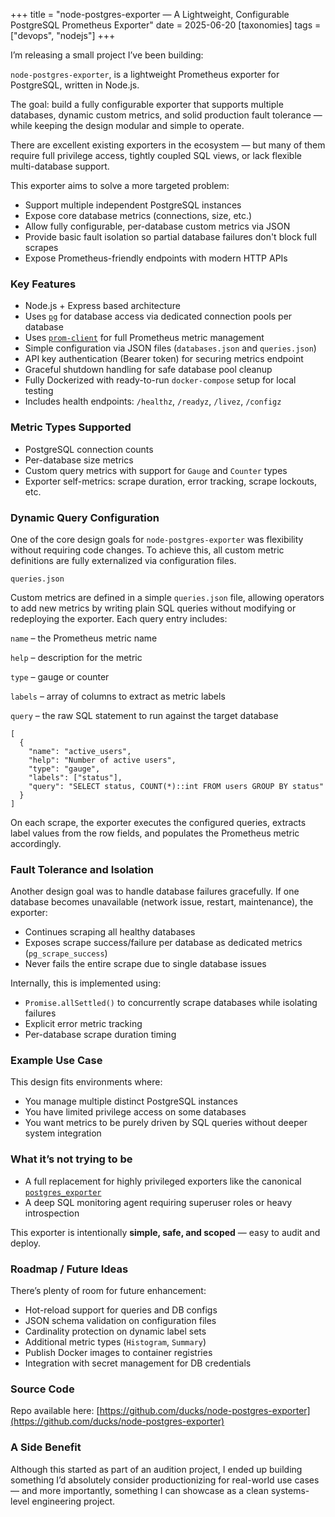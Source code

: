 +++
title = "node-postgres-exporter — A Lightweight, Configurable PostgreSQL Prometheus Exporter"
date = 2025-06-20
[taxonomies]
tags = ["devops", "nodejs"]
+++

I’m releasing a small project I’ve been building:

`node-postgres-exporter`, is a lightweight Prometheus exporter for PostgreSQL,
written in Node.js.

The goal: build a fully configurable exporter that supports multiple databases,
dynamic custom metrics, and solid production fault tolerance — while keeping
the design modular and simple to operate.

There are excellent existing exporters in the ecosystem — but many of them
require full privilege access, tightly coupled SQL views, or lack flexible
multi-database support.

This exporter aims to solve a more targeted problem:

- Support multiple independent PostgreSQL instances
- Expose core database metrics (connections, size, etc.)
- Allow fully configurable, per-database custom metrics via JSON
- Provide basic fault isolation so partial database failures don't block full scrapes
- Expose Prometheus-friendly endpoints with modern HTTP APIs

### Key Features

- Node.js + Express based architecture
- Uses [`pg`](https://node-postgres.com/) for database access via dedicated connection pools per database
- Uses [`prom-client`](https://github.com/siimon/prom-client) for full Prometheus metric management
- Simple configuration via JSON files (`databases.json` and `queries.json`)
- API key authentication (Bearer token) for securing metrics endpoint
- Graceful shutdown handling for safe database pool cleanup
- Fully Dockerized with ready-to-run `docker-compose` setup for local testing
- Includes health endpoints: `/healthz`, `/readyz`, `/livez`, `/configz`

### Metric Types Supported

- PostgreSQL connection counts
- Per-database size metrics
- Custom query metrics with support for `Gauge` and `Counter` types
- Exporter self-metrics: scrape duration, error tracking, scrape lockouts, etc.

### Dynamic Query Configuration

One of the core design goals for `node-postgres-exporter` was flexibility
without requiring code changes. To achieve this, all custom metric definitions
are fully externalized via configuration files.

`queries.json`

Custom metrics are defined in a simple `queries.json` file, allowing operators
to add new metrics by writing plain SQL queries without modifying or
redeploying the exporter. Each query entry includes:

`name` – the Prometheus metric name

`help` – description for the metric

`type` – gauge or counter

`labels` – array of columns to extract as metric labels

`query` – the raw SQL statement to run against the target database

```
[
  {
    "name": "active_users",
    "help": "Number of active users",
    "type": "gauge",
    "labels": ["status"],
    "query": "SELECT status, COUNT(*)::int FROM users GROUP BY status"
  }
]
```

On each scrape, the exporter executes the configured queries, extracts label
values from the row fields, and populates the Prometheus metric accordingly.

### Fault Tolerance and Isolation

Another design goal was to handle database failures gracefully. If one database
becomes unavailable (network issue, restart, maintenance), the exporter:

- Continues scraping all healthy databases
- Exposes scrape success/failure per database as dedicated metrics
  (`pg_scrape_success`)
- Never fails the entire scrape due to single database issues

Internally, this is implemented using:

- `Promise.allSettled()` to concurrently scrape databases while isolating
  failures
- Explicit error metric tracking
- Per-database scrape duration timing

### Example Use Case

This design fits environments where:

- You manage multiple distinct PostgreSQL instances
- You have limited privilege access on some databases
- You want metrics to be purely driven by SQL queries without deeper system
  integration

### What it’s not trying to be

- A full replacement for highly privileged exporters like the canonical
  [`postgres_exporter`](https://github.com/prometheus-community/postgres_exporter)
- A deep SQL monitoring agent requiring superuser roles or heavy introspection

This exporter is intentionally **simple, safe, and scoped** — easy to audit and
deploy.

### Roadmap / Future Ideas

There’s plenty of room for future enhancement:

- Hot-reload support for queries and DB configs
- JSON schema validation on configuration files
- Cardinality protection on dynamic label sets
- Additional metric types (`Histogram`, `Summary`)
- Publish Docker images to container registries
- Integration with secret management for DB credentials

### Source Code

Repo available here:
[https://github.com/ducks/node-postgres-exporter](https://github.com/ducks/node-postgres-exporter)

### A Side Benefit

Although this started as part of an audition project, I ended up building
something I’d absolutely consider productionizing for real-world use cases —
and more importantly, something I can showcase as a clean systems-level
engineering project.
